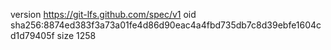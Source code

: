version https://git-lfs.github.com/spec/v1
oid sha256:8874ed383f3a73a01fe4d86d90eac4a4fbd735db7c8d39ebfe1604cd1d79405f
size 1258
